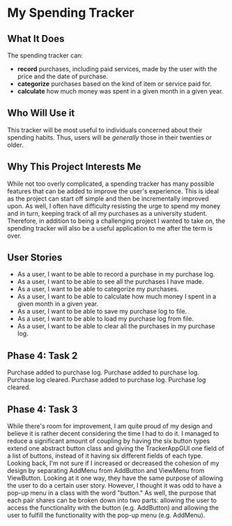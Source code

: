 # My Spending Tracker

## What It Does
The spending tracker can:
- **record** purchases, including paid services, made by the user with the price and the date of purchase.
- **categorize** purchases based on the kind of item or service paid for.
- **calculate** how much money was spent in a given month in a given year.

## Who Will Use it
This tracker will be most useful to individuals concerned about their spending habits. Thus, users will be *generally*
those in their twenties or older.

## Why This Project Interests Me
While not too overly complicated, a spending tracker has many possible features that can be added to improve the user's
experience. This is ideal as the project can start off simple and then be incrementally improved upon. As well, I often
have difficulty resisting the urge to spend my money and in turn, keeping track of all my purchases as a university 
student. Therefore, in addition to being a challenging project I wanted to take on, the spending tracker will also be a 
useful application to me after the term is over.

## User Stories
- As a user, I want to be able to record a purchase in my purchase log.
- As a user, I want to be able to see all the purchases I have made.
- As a user, I want to be able to categorize my purchases.
- As a user, I want to be able to calculate how much money I spent in a given month in a given year.
- As a user, I want to be able to save my purchase log to file.
- As a user, I want to be able to load my purchase log from file.
- As a user, I want to be able to clear all the purchases in my purchase log.

## Phase 4: Task 2
Purchase added to purchase log.
Purchase added to purchase log.
Purchase log cleared.
Purchase added to purchase log.
Purchase log cleared.

## Phase 4: Task 3
While there's room for improvement, I am quite proud of my design and believe it is rather decent considering the time
I had to do it. I managed to reduce a significant amount of coupling by having the six button types extend one abstract
button class and giving the TrackerAppGUI one field of a list of buttons, instead of it having six different fields of
each type. Looking back, I'm not sure if I increased or decreased the cohesion of my design by separating AddMenu from
AddButton and ViewMenu from ViewButton. Looking at it one way, they have the same purpose of allowing the user to do a
certain user story. However, I thought it was odd to have a pop-up menu in a class with the word "button." As well, the
purpose that each pair shares can be broken down into two parts: allowing the user to access the functionality with the
button (e.g. AddButton) and allowing the user to fulfill the functionality with the pop-up menu (e.g. AddMenu).
